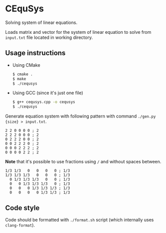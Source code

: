 # CEquSys

Solving system of linear equations.

Loads matrix and vector for the system of linear equation to solve from `input.txt` file located in working directory.

## Usage instructions

* Using CMake

    ```bash
    $ cmake .
    $ make
    $ ./cequsys
    ```

* Using GCC (since it's just one file)

    ```bash
    $ g++ cequsys.cpp -o cequsys
    $ ./cequsys
    ```

Generate equation system with following pattern with command `./gen.py {size} > input.txt`.

```text
2 2 0 0 0 0 ; 2
2 2 2 0 0 0 ; 2
0 2 2 2 0 0 ; 2
0 0 2 2 2 0 ; 2
0 0 0 2 2 2 ; 2
0 0 0 0 2 2 ; 2
```

**Note** that it's possible to use fractions using `/` and without spaces between.

```text
1/3 1/3   0   0   0   0 ; 1/3
1/3 1/3 1/3   0   0   0 ; 1/3
  0 1/3 1/3 1/3   0   0 ; 1/3
  0   0 1/3 1/3 1/3   0 ; 1/3
  0   0   0 1/3 1/3 1/3 ; 1/3
  0   0   0   0 1/3 1/3 ; 1/3
```

## Code style

Code should be formatted with `./format.sh` script (which internally uses `clang-format`).
